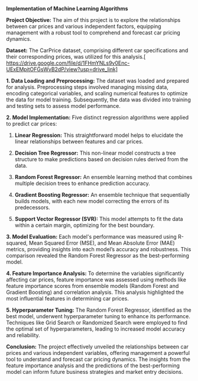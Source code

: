 **Implementation of Machine Learning Algorithms**

**Project Objective:**
The aim of this project is to explore the relationships between car prices and various independent factors, equipping management with a robust tool to comprehend and forecast car pricing dynamics.

**Dataset:**
The CarPrice dataset, comprising different car specifications and their corresponding prices, was utilized for this analysis.[  https://drive.google.com/file/d/1FHmYNLs9v0Enc-UExEMpitOFGsWvB2dP/view?usp=drive_link]

**1. Data Loading and Preprocessing:**
The dataset was loaded and prepared for analysis. Preprocessing steps involved managing missing data, encoding categorical variables, and scaling numerical features to optimize the data for model training. Subsequently, the data was divided into training and testing sets to assess model performance.

**2. Model Implementation:**
Five distinct regression algorithms were applied to predict car prices:

1. **Linear Regression:** This straightforward model helps to elucidate the linear relationships between features and car prices.

2. **Decision Tree Regressor:** This non-linear model constructs a tree structure to make predictions based on decision rules derived from the data.

3. **Random Forest Regressor:** An ensemble learning method that combines multiple decision trees to enhance prediction accuracy.

4. **Gradient Boosting Regressor:** An ensemble technique that sequentially builds models, with each new model correcting the errors of its predecessors.

5. **Support Vector Regressor (SVR):** This model attempts to fit the data within a certain margin, optimizing for the best boundary.

**3. Model Evaluation:**
Each model's performance was measured using R-squared, Mean Squared Error (MSE), and Mean Absolute Error (MAE) metrics, providing insights into each model’s accuracy and robustness. This comparison revealed the Random Forest Regressor as the best-performing model.

**4. Feature Importance Analysis:**
To determine the variables significantly affecting car prices, feature importance was assessed using methods like feature importance scores from ensemble models (Random Forest and Gradient Boosting) and correlation analysis. This analysis highlighted the most influential features in determining car prices.

**5. Hyperparameter Tuning:**
The Random Forest Regressor, identified as the best model, underwent hyperparameter tuning to enhance its performance. Techniques like Grid Search or Randomized Search were employed to find the optimal set of hyperparameters, leading to increased model accuracy and reliability.

**Conclusion:**
The project effectively unveiled the relationships between car prices and various independent variables, offering management a powerful tool to understand and forecast car pricing dynamics. The insights from the feature importance analysis and the predictions of the best-performing model can inform future business strategies and market entry decisions.
